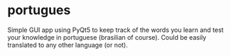 # portugues

Simple GUI app using PyQt5 to keep track of the words you learn and test your knowledge in portuguese (brasilian of course). Could be easily translated to any other language (or not).